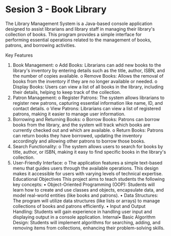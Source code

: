 # Sesion 3 - Book Library
The Library Management System is a Java-based console application designed to assist librarians and library staff in managing their library's collection of books. This program provides a simple interface for performing essential operations related to the management of books, patrons, and borrowing activities.

Key Features
1. Book Management:
o Add Books: Librarians can add new books to the library's inventory by
entering details such as the title, author, ISBN, and the number of copies
available.
o Remove Books: Allows the removal of books from the inventory if they
are no longer available or needed.
o Display Books: Users can view a list of all books in the library, including
their details, helping to keep track of the collection.
2. Patron Management:
o Register Patrons: The system allows librarians to register new patrons,
capturing essential information like name, ID, and contact details.
o View Patrons: Librarians can view a list of registered patrons, making it
easier to manage user information.
3. Borrowing and Returning Books:
o Borrow Books: Patrons can borrow books from the library, and the
system will track which books are currently checked out and which are
available.
o Return Books: Patrons can return books they have borrowed, updating
the inventory accordingly and allowing other patrons to borrow those
books.
4. Search Functionality:
o The system allows users to search for books by title, author, or ISBN,
making it easy to find specific books in the library's collection.
5. User-Friendly Interface:
o The application features a simple text-based menu that guides users
through the available operations. This design makes it accessible for
users with varying levels of technical expertise.
Educational Objectives
This project aims to teach students the following key concepts:
• Object-Oriented Programming (OOP): Students will learn how to create and
use classes and objects, encapsulate data, and model real-world entities (like
books and patrons).
• Data Structures: The program will utilize data structures (like lists or arrays) to
manage collections of books and patrons efficiently.
• Input and Output Handling: Students will gain experience in handling user input
and displaying output in a console application.
Internal• Basic Algorithm Design: Students will implement algorithms for searching,
adding, and removing items from collections, enhancing their problem-solving
skills.
